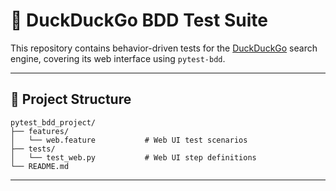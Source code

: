 # 🧪 DuckDuckGo BDD Test Suite

This repository contains behavior-driven tests for the [DuckDuckGo](https://duckduckgo.com) search engine, covering  its  web interface using `pytest-bdd`.

---

## 📁 Project Structure

```
pytest_bdd_project/
├── features/
│   └── web.feature           # Web UI test scenarios
├── tests/
│   └── test_web.py           # Web UI step definitions
└── README.md
```

---

